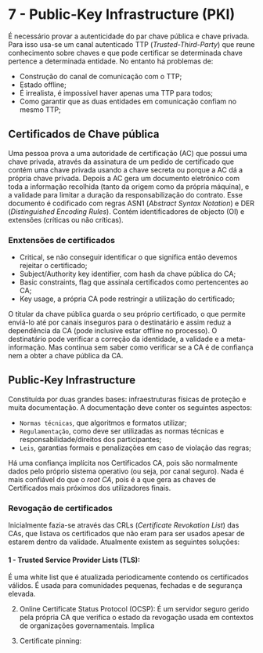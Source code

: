 # 7 - Public-Key Infrastructure (PKI)

É necessário provar a autenticidade do par chave pública e chave privada. Para isso usa-se um canal autenticado TTP (*Trusted-Third-Party*) que reune conhecimento sobre chaves e que pode certificar se determinada chave pertence a determinada entidade. No entanto há problemas de:
- Construção do canal de comunicação com o TTP;
- Estado offline;
- É irrealista, é impossível haver apenas uma TTP para todos;
- Como garantir que as duas entidades em comunicação confiam no mesmo TTP;

## Certificados de Chave pública

Uma pessoa prova a uma autoridade de certificação (AC) que possui uma chave privada, através da assinatura de um pedido de certificado que contém uma chave privada usando a chave secreta ou porque a AC dá a própria chave privada. Depois a AC gera um documento eletrónico com toda a informação recolhida (tanto da origem como da própria máquina), e a validade para limitar a duração da responsabilização do contrato.
Esse documento é codificado com regras ASN1 (*Abstract Syntax Notation*) e DER (*Distinguished Encoding Rules*). Contém identificadores de objecto (OI) e extensões (críticas ou não críticas). 

### Enxtensões de certificados

- Critical, se não conseguir identificar o que significa então devemos rejeitar o certificado;
- Subject/Authority key identifier, com hash da chave pública do CA;
- Basic constraints, flag que assinala certificados como pertencentes ao CA;
- Key usage, a própria CA pode restringir a utilização do certificado;

O titular da chave pública guarda o seu próprio certificado, o que permite enviá-lo até por canais inseguros para o destinatário e assim reduz a dependência da CA (pode inclusive estar offline no processo). O destinatário pode verificar a correção da identidade, a validade e a meta-informação. Mas continua sem saber como verificar se a CA é de confiança nem a obter a chave pública da CA. 

## Public-Key Infrastructure

Constituída por duas grandes bases: infraestruturas físicas de proteção e muita documentação. A documentação deve conter os seguintes aspectos: 

- `Normas técnicas`, que algoritmos e formatos utilizar;
- `Regulamentação`, como deve ser utilizadas as normas técnicas e responsabilidade/direitos dos participantes;
- `Leis`, garantias formais e penalizações em caso de violação das regras;

Há uma confiança implícita nos Certificados CA, pois são normalmente dados pelo próprio sistema operativo (ou seja, por canal seguro). Nada é mais confiável do que o *root CA*, pois é a que gera as chaves de Certificados mais próximos dos utilizadores finais.

### Revogação de certificados

Inicialmente fazia-se através das CRLs (*Certificate Revokation List*) das CAs, que listava os certificados que não eram para ser usados apesar de estarem dentro da validade. Atualmente existem as seguintes soluções:

#### 1 - Trusted Service Provider Lists (TLS):

É uma white list que é atualizada periodicamente contendo os certificados válidos. É usada para comunidades pequenas, fechadas e de segurança elevada.

2. Online Certificate Status Protocol (OCSP):
É um servidor seguro gerido pela própria CA que verifica o estado da revogação usada em contextos de organizações governamentais. Implica 

3. Certificate pinning:
